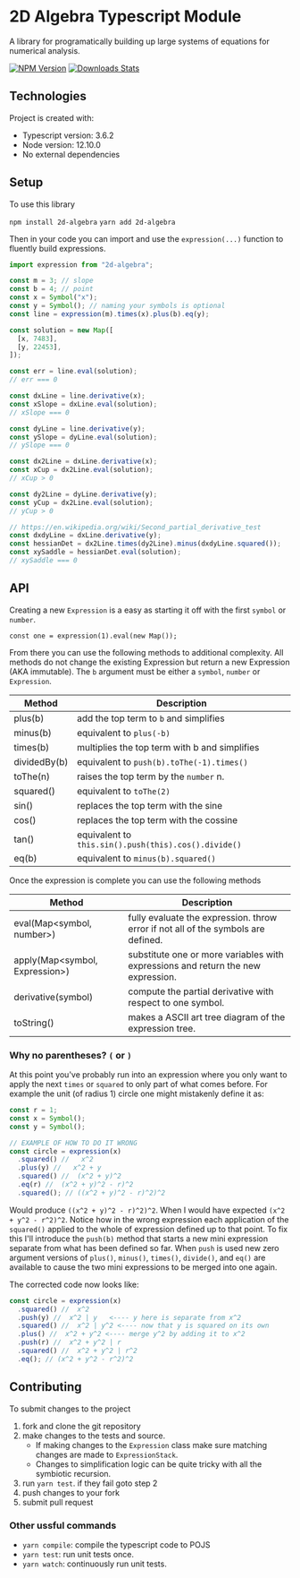 # 2D Algebra Typescript Module

A library for programatically building up large systems of equations for numerical analysis.

[![NPM Version][npm-image]][npm-url]
[![Downloads Stats][npm-downloads]][npm-url]

## Technologies

Project is created with:

- Typescript version: 3.6.2
- Node version: 12.10.0
- No external dependencies

## Setup

To use this library

`npm install 2d-algebra`
`yarn add 2d-algebra`

Then in your code you can import and use the `expression(...)` function to fluently build expressions.

```js
import expression from "2d-algebra";

const m = 3; // slope
const b = 4; // point
const x = Symbol("x");
const y = Symbol(); // naming your symbols is optional
const line = expression(m).times(x).plus(b).eq(y);

const solution = new Map([
  [x, 7483],
  [y, 22453],
]);

const err = line.eval(solution);
// err === 0

const dxLine = line.derivative(x);
const xSlope = dxLine.eval(solution);
// xSlope === 0

const dyLine = line.derivative(y);
const ySlope = dyLine.eval(solution);
// ySlope === 0

const dx2Line = dxLine.derivative(x);
const xCup = dx2Line.eval(solution);
// xCup > 0

const dy2Line = dyLine.derivative(y);
const yCup = dx2Line.eval(solution);
// yCup > 0

// https://en.wikipedia.org/wiki/Second_partial_derivative_test
const dxdyLine = dxLine.derivative(y);
const hessianDet = dx2Line.times(dy2Line).minus(dxdyLine.squared());
const xySaddle = hessianDet.eval(solution);
// xySaddle === 0
```

## API

Creating a new `Expression` is a easy as starting it off with the first `symbol` or `number`.

```
const one = expression(1).eval(new Map());
```

From there you can use the following methods to additional complexity. All methods do not change the existing Expression but return a new Expression (AKA immutable). The `b` argument must be either a `symbol`, `number` or `Expression`.

| Method       | Description                                          |
| ------------ | ---------------------------------------------------- |
| plus(b)      | add the top term to `b` and simplifies               |
| minus(b)     | equivalent to `plus(-b)`                             |
| times(b)     | multiplies the top term with b and simplifies        |
| dividedBy(b) | equivalent to `push(b).toThe(-1).times()`            |
| toThe(n)     | raises the top term by the `number` n.               |
| squared()    | equivalent to `toThe(2)`                             |
| sin()        | replaces the top term with the sine                  |
| cos()        | replaces the top term with the cossine               |
| tan()        | equivalent to `this.sin().push(this).cos().divide()` |
| eq(b)        | equivalent to `minus(b).squared()`                   |

Once the expression is complete you can use the following methods

| Method                         | Description                                                                       |
| ------------------------------ | --------------------------------------------------------------------------------- |
| eval(Map<symbol, number>)      | fully evaluate the expression. throw error if not all of the symbols are defined. |
| apply(Map<symbol, Expression>) | substitute one or more variables with expressions and return the new expression.  |
| derivative(symbol)             | compute the partial derivative with respect to one symbol.                        |
| toString()                     | makes a ASCII art tree diagram of the expression tree.                            |

### Why no parentheses? `(` or `)`

At this point you've probably run into an expression where you only want to apply the next `times` or `squared` to only part of what comes before. For example the unit (of radius 1) circle one might mistakenly define it as:

```js
const r = 1;
const x = Symbol();
const y = Symbol();

// EXAMPLE OF HOW TO DO IT WRONG
const circle = expression(x)
  .squared() //   x^2
  .plus(y) //   x^2 + y
  .squared() //  (x^2 + y)^2
  .eq(r) //  (x^2 + y)^2 - r)^2
  .squared(); // ((x^2 + y)^2 - r)^2)^2
```

Would produce `((x^2 + y)^2 - r)^2)^2`. When I would have expected `(x^2 + y^2 - r^2)^2`. Notice how in the wrong expression each application of the `squared()` applied to the whole of expression defined up to that point. To fix this I'll introduce the `push(b)` method that starts a new mini expression separate from what has been defined so far. When `push` is used new zero argument versions of `plus()`, `minus()`, `times()`, `divide()`, and `eq()` are available to cause the two mini expressions to be merged into one again.

The corrected code now looks like:

```js
const circle = expression(x)
  .squared() //  x^2
  .push(y) //  x^2 | y   <---- y here is separate from x^2
  .squared() //  x^2 | y^2 <---- now that y is squared on its own
  .plus() //  x^2 + y^2 <---- merge y^2 by adding it to x^2
  .push(r) //  x^2 + y^2 | r
  .squared() //  x^2 + y^2 | r^2
  .eq(); // (x^2 + y^2 - r^2)^2
```

## Contributing

To submit changes to the project

1. fork and clone the git repository
2. make changes to the tests and source.
   - If making changes to the `Expression` class make sure matching changes are made to `ExpressionStack`.
   - Changes to simplification logic can be quite tricky with all the symbiotic recursion.
3. run `yarn test`. if they fail goto step 2
4. push changes to your fork
5. submit pull request

### Other ussful commands

- `yarn compile`: compile the typescript code to POJS
- `yarn test`: run unit tests once.
- `yarn watch`: continuously run unit tests.

<!-- Markdown link & img dfn's -->

[npm-image]: https://img.shields.io/npm/v/2d-algebra.svg?style=flat-square
[npm-url]: https://npmjs.org/package/2d-algebra
[npm-downloads]: https://img.shields.io/npm/dm/2d-algebra.svg?style=flat-square
[wiki]: https://github.com/abersnaze/2d-algebra/wiki
